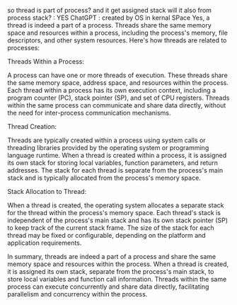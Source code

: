 so thread is part of process? and it get assigned 
stack will it also from process stack? : YES
ChatGPT
: created by OS in kernal SPace
Yes, a thread is indeed a part of a process. 
Threads share the same memory space and resources 
within a process, including the process's memory, 
file descriptors, and other system resources.
Here's how threads are related to processes:

Threads Within a Process:

A process can have one or more threads of execution. 
These threads share the same memory space, 
address space, and resources within the process.
Each thread within a process has its own 
execution context, including a program counter (PC), 
stack pointer (SP), and set of CPU registers.
Threads within the same process can communicate 
and share data directly, without the need for 
inter-process communication mechanisms.

Thread Creation:

Threads are typically created within a process 
using system calls or threading libraries provided 
by the operating system or programming language runtime.
When a thread is created within a process, it is 
assigned its own stack for storing local variables, 
function parameters, and return addresses.
The stack for each thread is separate from the 
process's main stack and is typically allocated 
from the process's memory space.

Stack Allocation to Thread:

When a thread is created, the operating system 
allocates a separate stack for the thread within 
the process's memory space.
Each thread's stack is independent of the process's 
main stack and has its own stack pointer (SP) to keep 
track of the current stack frame.
The size of the stack for each thread may be fixed 
or configurable, depending on the platform and application 
requirements.

In summary, threads are indeed a part of a process and share the same memory space and resources within the process. When a thread is created, it is assigned its own stack, separate from the process's main stack, to store local variables and function call information. Threads within the same process can execute concurrently and share data directly, facilitating parallelism and concurrency within the process.
